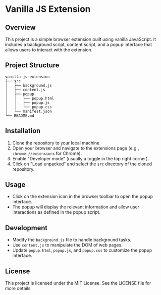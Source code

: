 # Vanilla JS Extension

## Overview
This project is a simple browser extension built using vanilla JavaScript. It includes a background script, content script, and a popup interface that allows users to interact with the extension.

## Project Structure
```
vanilla-js-extension
├── src
│   ├── background.js
│   ├── content.js
│   ├── popup
│   │   ├── popup.html
│   │   ├── popup.js
│   │   └── popup.css
│   └── manifest.json
└── README.md
```

## Installation
1. Clone the repository to your local machine.
2. Open your browser and navigate to the extensions page (e.g., `chrome://extensions` for Chrome).
3. Enable "Developer mode" (usually a toggle in the top right corner).
4. Click on "Load unpacked" and select the `src` directory of the cloned repository.

## Usage
- Click on the extension icon in the browser toolbar to open the popup interface.
- The popup will display the relevant information and allow user interactions as defined in the popup script.

## Development
- Modify the `background.js` file to handle background tasks.
- Use `content.js` to manipulate the DOM of web pages.
- Update `popup.html`, `popup.js`, and `popup.css` to customize the popup interface.

## License
This project is licensed under the MIT License. See the LICENSE file for more details.